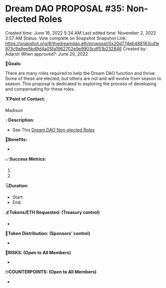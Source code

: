 # Dream DAO PROPOSAL #35: Non-elected Roles

Created time: June 16, 2022 5:34 AM
Last edited time: November 2, 2022 3:57 AM
Status: Vote complete on Snapshot
Snapshot Link: https://snapshot.org/#/thedreamdao.eth/proposal/0x20d774eb488183cd1e973c9a9ee5bd9d4a05fa1962702e9e9903cdf51b232846
Created by: Adarsh
When approved?: June 20, 2022

🎯**Goals:**

There are many roles required to help the Dream DAO function and thrive. Some of these are elected, but others are not and will evolve from season to season. This proposal is dedicated to exploring the process of developing and compensating for these roles. 

🏋️**Point of Contact:**

Madison

💡**Description:**

- See This [Dream DAO Non-elected Roles ](https://www.notion.so/Dream-DAO-Non-elected-Roles-d8ab8b61b4a8455f8c5a7396cdfe8d3f?pvs=21)

💚**Benefits:**

- 

📈**Success Metrics:**

1. 
2. 

🗓️**Duration:**

- Start:
- End:

💰**Tokens/ETH Requested: (Treasury control)**

- 

💸**Token Distribution: (Sponsors’ control)**

- 

🤨**RISKS: (Open to All Members)**

- 

🤓**COUNTERPOINTS: (Open to All Members)**

-
